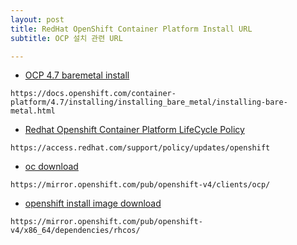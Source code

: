 ```yaml
---
layout: post
title: RedHat OpenShift Container Platform Install URL
subtitle: OCP 설치 관련 URL

---
```


- [OCP 4.7 baremetal install](https://docs.openshift.com/container-platform/4.7/installing/installing_bare_metal/installing-bare-metal.html)
```
https://docs.openshift.com/container-platform/4.7/installing/installing_bare_metal/installing-bare-metal.html
```


- [Redhat Openshift Container Platform LifeCycle Policy](https://access.redhat.com/support/policy/updates/openshift)
```
https://access.redhat.com/support/policy/updates/openshift
```

- [oc download](https://mirror.openshift.com/pub/openshift-v4/clients/ocp/)
```
https://mirror.openshift.com/pub/openshift-v4/clients/ocp/
```

- [openshift install image download](https://mirror.openshift.com/pub/openshift-v4/x86_64/dependencies/rhcos/)
```
https://mirror.openshift.com/pub/openshift-v4/x86_64/dependencies/rhcos/
```